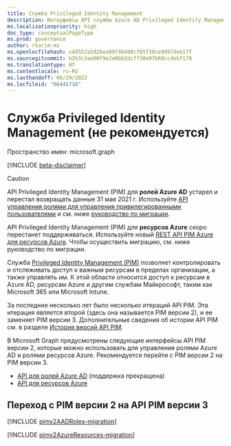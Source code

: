 ```yaml
---
title: Служба Privileged Identity Management
description: Интерфейсы API службы Azure AD Privileged Identity Management для управления ролями Azure Active Directory и ролями ресурсов Azure.
ms.localizationpriority: high
doc_type: conceptualPageType
ms.prod: governance
author: rkarim-ms
ms.openlocfilehash: cd4552a582bea09f4b498cf05f38ce9d97deb17f
ms.sourcegitcommit: b2b3c3ae00f9e2e0bb2dcff30e97b60ccdebf170
ms.translationtype: HT
ms.contentlocale: ru-RU
ms.lasthandoff: 06/29/2022
ms.locfileid: "66441716"
---
```

# <a name="privileged-identity-management-deprecated"></a>Служба Privileged Identity Management (не рекомендуется)

Пространство имен: microsoft.graph

[!INCLUDE [beta-disclaimer](../../includes/beta-disclaimer.md)]

>[!CAUTION]
>API Privileged Identity Management (PIM) для **ролей Azure AD** устарел и перестал возвращать данные 31 мая 2021 г. Используйте [API управления ролями для управления привилегированными пользователями](/graph/api/resources/privilegedidentitymanagementv3-overview) и см. ниже [руководство по миграции](#migrate-from-pim-v2-to-pim-v3-apis).
>
>API Privileged Identity Management (PIM) для **ресурсов Azure** скоро перестанет поддерживаться. Используйте новый [REST API PIM Azure для ресурсов Azure](/rest/api/authorization/role-eligibility-schedule-requests). Чтобы осуществить миграцию, см. ниже руководство по миграции.

Служба [Privileged Identity Management (PIM)](/azure/active-directory/privileged-identity-management/pim-configure) позволяет контролировать и отслеживать доступ к важным ресурсам в пределах организации, а также управлять им. К этой области относится доступ к ресурсам в Azure AD, ресурсам Azure и другим службам Майкрософт, таким как Microsoft 365 или Microsoft Intune.

За последние несколько лет было несколько итераций API PIM. Эта итерация является второй (здесь она называется PIM версии 2), и ее заменяет PIM версии 3. Дополнительные сведения об истории API PIM см. в разделе [История версий API PIM](/azure/active-directory/privileged-identity-management/pim-apis#pim-api-history).

В Microsoft Graph предусмотрены следующие интерфейсы API PIM версии 2, которые можно использовать для управления ролями Azure AD и ролями ресурсов Azure. Рекомендуется перейти с PIM версии 2 на PIM версии 3.

- [API для ролей Azure AD](privilegedidentitymanagement-directory.md) (поддержка прекращена)
- [API для ресурсов Azure](privilegedidentitymanagement-resources.md)

## <a name="migrate-from-pim-v2-to-pim-v3-apis"></a>Переход с PIM версии 2 на API PIM версии 3

[!INCLUDE [pimv2AADRoles-migration](../../includes/pimv2AADRoles-migration.md)]

[!INCLUDE [pimv2AzureResources-migration](../../includes/pimv2AzureResources-migration.md)]

<!-- uuid: 8fcb5dbc-d5aa-4681-8e31-b001d5168d79
2015-10-25 14:57:30 UTC -->
<!--
{
  "type": "#page.annotation",
  "description": "Service root",
  "keywords": "",
  "section": "documentation",
  "tocPath": "",
  "suppressions": []
}
-->

